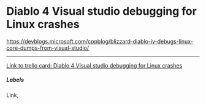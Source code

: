 # Diablo 4 Visual studio debugging for Linux crashes

https://devblogs.microsoft.com/cppblog/blizzard-diablo-iv-debugs-linux-core-dumps-from-visual-studio/

---

[Link to trello card: Diablo 4 Visual studio debugging for Linux crashes](https://trello.com/c/GIr2qZGd)

##### Labels

Link, 